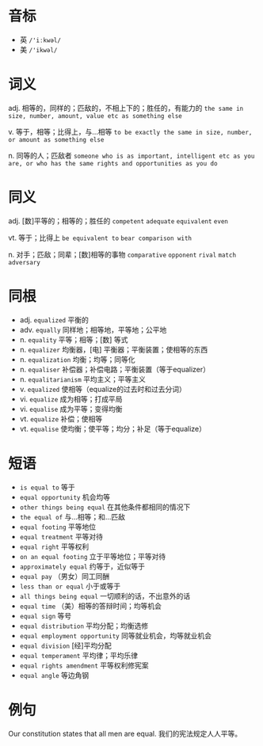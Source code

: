 # 音标

- 英 `/'iːkwəl/`
- 美 `/'ikwəl/`

# 词义

adj. 相等的，同样的；匹敌的，不相上下的；胜任的，有能力的
`the same in size, number, amount, value etc as something else`

v. 等于，相等；比得上，与…相等
`to be exactly the same in size, number, or amount as something else`

n. 同等的人；匹敌者
`someone who is as important, intelligent etc as you are, or who has the same rights and opportunities as you do`

# 同义

adj. [数]平等的；相等的；胜任的
`competent` `adequate` `equivalent` `even`

vt. 等于；比得上
`be equivalent to` `bear comparison with`

n. 对手；匹敌；同辈；[数]相等的事物
`comparative` `opponent` `rival` `match` `adversary`

# 同根

- adj. `equalized` 平衡的
- adv. `equally` 同样地；相等地，平等地；公平地
- n. `equality` 平等；相等；[数] 等式
- n. `equalizer` 均衡器，[电] 平衡器；平衡装置；使相等的东西
- n. `equalization` 均衡；均等；同等化
- n. `equaliser` 补偿器；补偿电路；平衡装置（等于equalizer）
- n. `equalitarianism` 平均主义；平等主义
- v. `equalized` 使相等（equalize的过去时和过去分词）
- vi. `equalize` 成为相等；打成平局
- vi. `equalise` 成为平等；变得均衡
- vt. `equalize` 补偿；使相等
- vt. `equalise` 使均衡；使平等；均分；补足（等于equalize）

# 短语

- `is equal to` 等于
- `equal opportunity` 机会均等
- `other things being equal` 在其他条件都相同的情况下
- `the equal of` 与…相等；和…匹敌
- `equal footing` 平等地位
- `equal treatment` 平等对待
- `equal right` 平等权利
- `on an equal footing` 立于平等地位；平等对待
- `approximately equal` 约等于，近似等于
- `equal pay` （男女）同工同酬
- `less than or equal` 小于或等于
- `all things being equal` 一切顺利的话，不出意外的话
- `equal time` （美）相等的答辩时间；均等机会
- `equal sign` 等号
- `equal distribution` 平均分配；均衡选修
- `equal employment opportunity` 同等就业机会，均等就业机会
- `equal division` [经]平均分配
- `equal temperament` 平均律；平均乐律
- `equal rights amendment` 平等权利修宪案
- `equal angle` 等边角钢

# 例句

Our constitution states that all men are equal.
我们的宪法规定人人平等。


